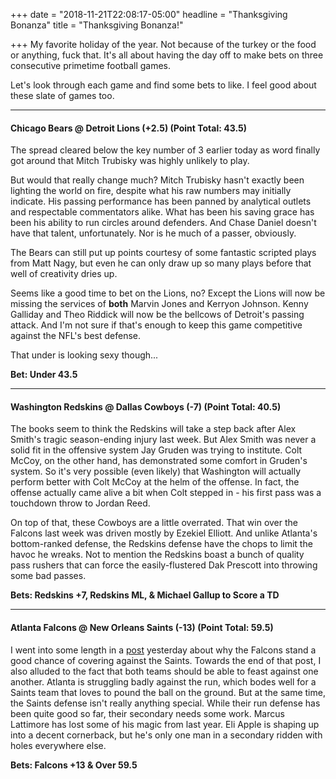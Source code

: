 +++
date = "2018-11-21T22:08:17-05:00"
headline = "Thanksgiving Bonanza"
title = "Thanksgiving Bonanza!"

+++
My favorite holiday of the year. Not because of the turkey or the food or anything, fuck that. It's all about having the day off to make bets on three consecutive primetime football games.

Let's look through each game and find some bets to like. I feel good about these slate of games too.

***

#### Chicago Bears @ Detroit Lions (+2.5) (Point Total: 43.5)

The spread cleared below the key number of 3 earlier today as word finally got around that Mitch Trubisky was highly unlikely to play.

But would that really change much? Mitch Trubisky hasn't exactly been lighting the world on fire, despite what his raw numbers may initially indicate. His passing performance has been panned by analytical outlets and respectable commentators alike. What has been his saving grace has been his ability to run circles around defenders. And Chase Daniel doesn't have that talent, unfortunately. Nor is he much of a passer, obviously.

The Bears can still put up points courtesy of some fantastic scripted plays from Matt Nagy, but even he can only draw up so many plays before that well of creativity dries up.

Seems like a good time to bet on the Lions, no? Except the Lions will now be missing the services of **both** Marvin Jones and Kerryon Johnson. Kenny Galliday and Theo Riddick will now be the bellcows of Detroit's passing attack. And I'm not sure if that's enough to keep this game competitive against the NFL's best defense.

That under is looking sexy though...

**Bet: Under 43.5**

***

#### Washington Redskins @ Dallas Cowboys (-7) (Point Total: 40.5)

The books seem to think the Redskins will take a step back after Alex Smith's tragic season-ending injury last week. But Alex Smith was never a solid fit in the offensive system Jay Gruden was trying to institute. Colt McCoy, on the other hand, has demonstrated some comfort in Gruden's system. So it's very possible (even likely) that Washington will actually perform better with Colt McCoy at the helm of the offense. In fact, the offense actually came alive a bit when Colt stepped in - his first pass was a touchdown throw to Jordan Reed.

On top of that, these Cowboys are a little overrated. That win over the Falcons last week was driven mostly by Ezekiel Elliott. And unlike Atlanta's bottom-ranked defense, the Redskins defense have the chops to limit the havoc he wreaks. Not to mention the Redskins boast a bunch of quality pass rushers that can force the easily-flustered Dak Prescott into throwing some bad passes.

**Bets: Redskins +7, Redskins ML, & Michael Gallup to Score a TD**

***

#### Atlanta Falcons @ New Orleans Saints (-13) (Point Total: 59.5)

I went into some length in a [post](https://www.owlpicks.com/posts/reviewing-atlanta-s-loss-against-the-cowboys/ "post") yesterday about why the Falcons stand a good chance of covering against the Saints. Towards the end of that post, I also alluded to the fact that both teams should be able to feast against one another. Atlanta is struggling badly against the run, which bodes well for a Saints team that loves to pound the ball on the ground. But at the same time, the Saints defense isn't really anything special. While their run defense has been quite good so far, their secondary needs some work. Marcus Lattimore has lost some of his magic from last year. Eli Apple is shaping up into a decent cornerback, but he's only one man in a secondary ridden with holes everywhere else.

**Bets: Falcons +13 & Over 59.5**